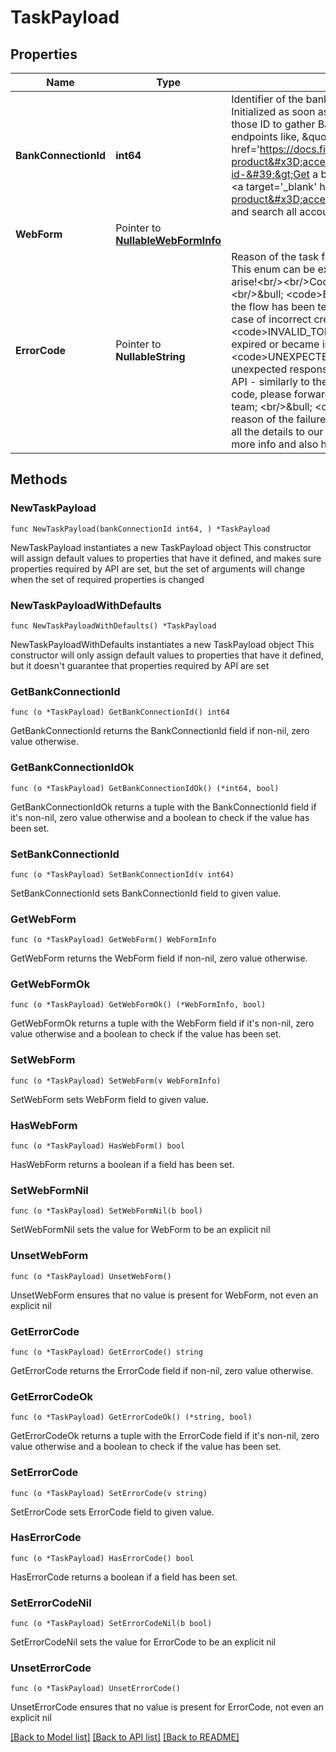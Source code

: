 # TaskPayload

## Properties

Name | Type | Description | Notes
------------ | ------------- | ------------- | -------------
**BankConnectionId** | **int64** | Identifier of the bank connection in the Access API. Initialized as soon as the task process is started. Use those ID to gather Bank Connection data from Access endpoints like, \&quot;&lt;a target&#x3D;&#39;_blank&#39; href&#x3D;&#39;https://docs.finapi.io/?product&#x3D;access#get-/api/v1/bankConnections/-id-&#39;&gt;Get a bank connection&lt;/a&gt;\&quot; or \&quot;&lt;a target&#x3D;&#39;_blank&#39; href&#x3D;&#39;https://docs.finapi.io/?product&#x3D;access#get-/api/v1/accounts&#39;&gt;Get and search all accounts&lt;/a&gt;\&quot;. | 
**WebForm** | Pointer to [**NullableWebFormInfo**](WebFormInfo.md) |  | [optional] 
**ErrorCode** | Pointer to **NullableString** | Reason of the task failure.&lt;br/&gt;&lt;strong&gt;NOTE:&lt;/strong&gt; This enum can be extended in the future as new cases arise!&lt;br/&gt;&lt;br/&gt;Codes can be interpreted as follows:&lt;br/&gt;&amp;bull; &lt;code&gt;BANK_SERVER_REJECTION&lt;/code&gt; - the flow has been terminated on the bank side, e.g., in case of incorrect credentials;&lt;br/&gt;&amp;bull; &lt;code&gt;INVALID_TOKEN&lt;/code&gt; - the given access token expired or became invalid during the flow; &lt;br/&gt;&amp;bull; &lt;code&gt;UNEXPECTED_ACCESS_RESPONSE&lt;/code&gt; - an unexpected response has been received from the Access API - similarly to the &lt;code&gt;INTERNAL_ERROR&lt;/code&gt; code, please forward all details to our Customer Support team; &lt;br/&gt;&amp;bull; &lt;code&gt;INTERNAL_ERROR&lt;/code&gt; - the reason of the failure can not be identified - please forward all the details to our Customer Support team in order to get more info and also help us to eliminate the issue. | [optional] 

## Methods

### NewTaskPayload

`func NewTaskPayload(bankConnectionId int64, ) *TaskPayload`

NewTaskPayload instantiates a new TaskPayload object
This constructor will assign default values to properties that have it defined,
and makes sure properties required by API are set, but the set of arguments
will change when the set of required properties is changed

### NewTaskPayloadWithDefaults

`func NewTaskPayloadWithDefaults() *TaskPayload`

NewTaskPayloadWithDefaults instantiates a new TaskPayload object
This constructor will only assign default values to properties that have it defined,
but it doesn't guarantee that properties required by API are set

### GetBankConnectionId

`func (o *TaskPayload) GetBankConnectionId() int64`

GetBankConnectionId returns the BankConnectionId field if non-nil, zero value otherwise.

### GetBankConnectionIdOk

`func (o *TaskPayload) GetBankConnectionIdOk() (*int64, bool)`

GetBankConnectionIdOk returns a tuple with the BankConnectionId field if it's non-nil, zero value otherwise
and a boolean to check if the value has been set.

### SetBankConnectionId

`func (o *TaskPayload) SetBankConnectionId(v int64)`

SetBankConnectionId sets BankConnectionId field to given value.


### GetWebForm

`func (o *TaskPayload) GetWebForm() WebFormInfo`

GetWebForm returns the WebForm field if non-nil, zero value otherwise.

### GetWebFormOk

`func (o *TaskPayload) GetWebFormOk() (*WebFormInfo, bool)`

GetWebFormOk returns a tuple with the WebForm field if it's non-nil, zero value otherwise
and a boolean to check if the value has been set.

### SetWebForm

`func (o *TaskPayload) SetWebForm(v WebFormInfo)`

SetWebForm sets WebForm field to given value.

### HasWebForm

`func (o *TaskPayload) HasWebForm() bool`

HasWebForm returns a boolean if a field has been set.

### SetWebFormNil

`func (o *TaskPayload) SetWebFormNil(b bool)`

 SetWebFormNil sets the value for WebForm to be an explicit nil

### UnsetWebForm
`func (o *TaskPayload) UnsetWebForm()`

UnsetWebForm ensures that no value is present for WebForm, not even an explicit nil
### GetErrorCode

`func (o *TaskPayload) GetErrorCode() string`

GetErrorCode returns the ErrorCode field if non-nil, zero value otherwise.

### GetErrorCodeOk

`func (o *TaskPayload) GetErrorCodeOk() (*string, bool)`

GetErrorCodeOk returns a tuple with the ErrorCode field if it's non-nil, zero value otherwise
and a boolean to check if the value has been set.

### SetErrorCode

`func (o *TaskPayload) SetErrorCode(v string)`

SetErrorCode sets ErrorCode field to given value.

### HasErrorCode

`func (o *TaskPayload) HasErrorCode() bool`

HasErrorCode returns a boolean if a field has been set.

### SetErrorCodeNil

`func (o *TaskPayload) SetErrorCodeNil(b bool)`

 SetErrorCodeNil sets the value for ErrorCode to be an explicit nil

### UnsetErrorCode
`func (o *TaskPayload) UnsetErrorCode()`

UnsetErrorCode ensures that no value is present for ErrorCode, not even an explicit nil

[[Back to Model list]](../README.md#documentation-for-models) [[Back to API list]](../README.md#documentation-for-api-endpoints) [[Back to README]](../README.md)


